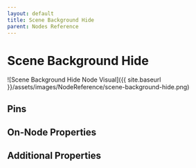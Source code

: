 ```yaml
---
layout: default
title: Scene Background Hide
parent: Nodes Reference
---
```

# Scene Background Hide

![Scene Background Hide Node Visual]({{ site.baseurl }}/assets/images/NodeReference/scene-background-hide.png)

## Pins

## On-Node Properties

## Additional Properties
